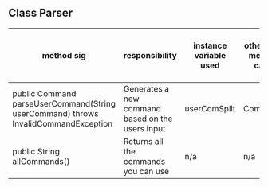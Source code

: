 ## Class Parser
| method sig                                                                         | responsibility                                   | instance variable used | other class methods called | object used with method calls | lines of code |
|------------------------------------------------------------------------------------|--------------------------------------------------|------------------------|----------------------------|-------------------------------|---------------|
| public Command parseUserCommand(String userCommand) throws InvalidCommandException | Generates a new command based on the users input | userComSplit           | Command()                  | Parser                        | 12            |
| public String allCommands()                                                        | Returns all the commands you can use             | n/a                    | n/a                        | Parser                        | 3             |
